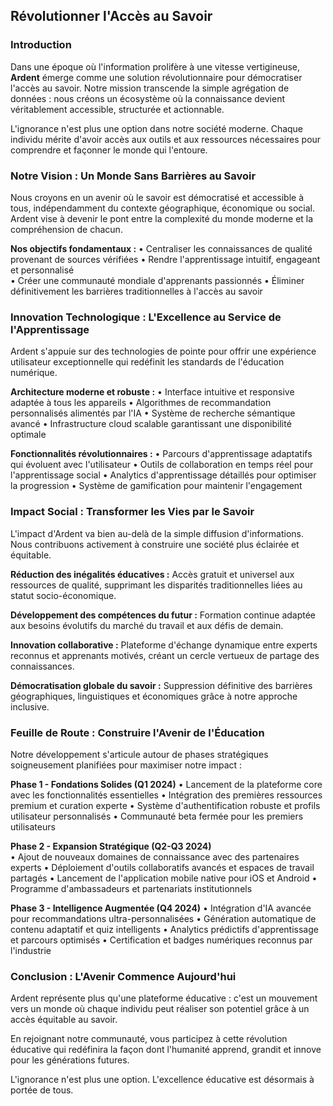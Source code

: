 ## Révolutionner l'Accès au Savoir

### Introduction

Dans une époque où l'information prolifère à une vitesse vertigineuse, **Ardent** émerge comme une solution révolutionnaire pour démocratiser l'accès au savoir. Notre mission transcende la simple agrégation de données : nous créons un écosystème où la connaissance devient véritablement accessible, structurée et actionnable.

L'ignorance n'est plus une option dans notre société moderne. Chaque individu mérite d'avoir accès aux outils et aux ressources nécessaires pour comprendre et façonner le monde qui l'entoure.

### Notre Vision : Un Monde Sans Barrières au Savoir

Nous croyons en un avenir où le savoir est démocratisé et accessible à tous, indépendamment du contexte géographique, économique ou social. Ardent vise à devenir le pont entre la complexité du monde moderne et la compréhension de chacun.

**Nos objectifs fondamentaux :**
• Centraliser les connaissances de qualité provenant de sources vérifiées
• Rendre l'apprentissage intuitif, engageant et personnalisé  
• Créer une communauté mondiale d'apprenants passionnés
• Éliminer définitivement les barrières traditionnelles à l'accès au savoir

### Innovation Technologique : L'Excellence au Service de l'Apprentissage

Ardent s'appuie sur des technologies de pointe pour offrir une expérience utilisateur exceptionnelle qui redéfinit les standards de l'éducation numérique.

**Architecture moderne et robuste :**
• Interface intuitive et responsive adaptée à tous les appareils
• Algorithmes de recommandation personnalisés alimentés par l'IA
• Système de recherche sémantique avancé
• Infrastructure cloud scalable garantissant une disponibilité optimale

**Fonctionnalités révolutionnaires :**
• Parcours d'apprentissage adaptatifs qui évoluent avec l'utilisateur
• Outils de collaboration en temps réel pour l'apprentissage social
• Analytics d'apprentissage détaillés pour optimiser la progression
• Système de gamification pour maintenir l'engagement

### Impact Social : Transformer les Vies par le Savoir

L'impact d'Ardent va bien au-delà de la simple diffusion d'informations. Nous contribuons activement à construire une société plus éclairée et équitable.

**Réduction des inégalités éducatives :** Accès gratuit et universel aux ressources de qualité, supprimant les disparités traditionnelles liées au statut socio-économique.

**Développement des compétences du futur :** Formation continue adaptée aux besoins évolutifs du marché du travail et aux défis de demain.

**Innovation collaborative :** Plateforme d'échange dynamique entre experts reconnus et apprenants motivés, créant un cercle vertueux de partage des connaissances.

**Démocratisation globale du savoir :** Suppression définitive des barrières géographiques, linguistiques et économiques grâce à notre approche inclusive.

### Feuille de Route : Construire l'Avenir de l'Éducation

Notre développement s'articule autour de phases stratégiques soigneusement planifiées pour maximiser notre impact :

**Phase 1 - Fondations Solides (Q1 2024)**
• Lancement de la plateforme core avec les fonctionnalités essentielles
• Intégration des premières ressources premium et curation experte
• Système d'authentification robuste et profils utilisateur personnalisés
• Communauté beta fermée pour les premiers utilisateurs

**Phase 2 - Expansion Stratégique (Q2-Q3 2024)**  
• Ajout de nouveaux domaines de connaissance avec des partenaires experts
• Déploiement d'outils collaboratifs avancés et espaces de travail partagés
• Lancement de l'application mobile native pour iOS et Android
• Programme d'ambassadeurs et partenariats institutionnels

**Phase 3 - Intelligence Augmentée (Q4 2024)**
• Intégration d'IA avancée pour recommandations ultra-personnalisées
• Génération automatique de contenu adaptatif et quiz intelligents
• Analytics prédictifs d'apprentissage et parcours optimisés
• Certification et badges numériques reconnus par l'industrie

### Conclusion : L'Avenir Commence Aujourd'hui

Ardent représente plus qu'une plateforme éducative : c'est un mouvement vers un monde où chaque individu peut réaliser son potentiel grâce à un accès équitable au savoir. 

En rejoignant notre communauté, vous participez à cette révolution éducative qui redéfinira la façon dont l'humanité apprend, grandit et innove pour les générations futures.

L'ignorance n'est plus une option. L'excellence éducative est désormais à portée de tous.